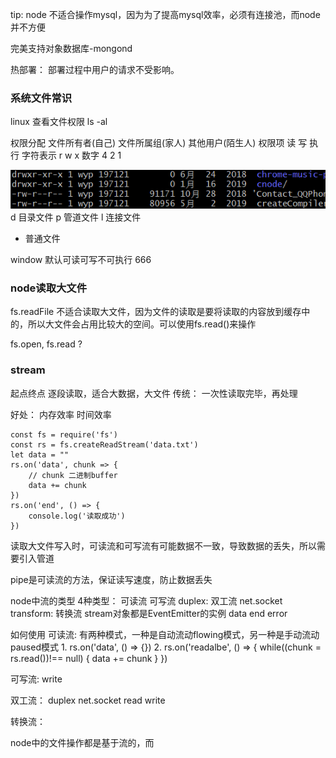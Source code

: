 tip: node 不适合操作mysql，因为为了提高mysql效率，必须有连接池，而node并不方便

完美支持对象数据库-mongond


热部署：
    部署过程中用户的请求不受影响。


### 系统文件常识

linux 查看文件权限 ls -al

权限分配    文件所有者(自己)   文件所属组(家人)   其他用户(陌生人)
权限项      读 写 执行
字符表示    r  w  x
数字        4  2  1 



![](../imgs/node01.png)
d   目录文件
p   管道文件
l   连接文件
-   普通文件


window 默认可读可写不可执行   666


### node读取大文件
fs.readFile 不适合读取大文件，因为文件的读取是要将读取的内容放到缓存中的，所以大文件会占用比较大的空间。可以使用fs.read()来操作



fs.open, fs.read ? 


### stream
起点终点
逐段读取，适合大数据，大文件
传统： 一次性读取完毕，再处理

好处：
    内存效率
    时间效率
```
const fs = require('fs')
const rs = fs.createReadStream('data.txt')
let data = ""
rs.on('data', chunk => {
    // chunk 二进制buffer
    data += chunk
})
rs.on('end', () => {
    console.log('读取成功')
})
```


读取大文件写入时，可读流和可写流有可能数据不一致，导致数据的丢失，所以需要引入管道


pipe是可读流的方法，保证读写速度，防止数据丢失




node中流的类型
    4种类型：
        可读流
        可写流
        duplex: 双工流    net.socket
        transform: 转换流
    stream对象都是EventEmitter的实例
        data
        end
        error


如何使用
可读流:
    有两种模式，一种是自动流动flowing模式，另一种是手动流动paused模式
    1. rs.on('data', () => {})
    2. rs.on('readalbe', () => {
        while((chunk = rs.read())!== null) {
            data += chunk
        }
    })

可写流:
    write

双工流：
    duplex
    net.socket
    read
    write

转换流：


node中的文件操作都是基于流的，而
